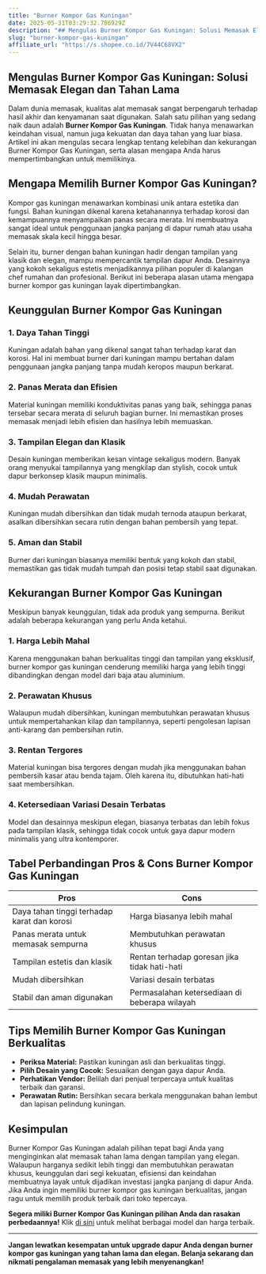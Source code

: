 ```yaml
---
title: "Burner Kompor Gas Kuningan"
date: 2025-05-31T03:29:32.786929Z
description: "## Mengulas Burner Kompor Gas Kuningan: Solusi Memasak Elegan dan Tahan Lama..."
slug: "burner-kompor-gas-kuningan"
affiliate_url: "https://s.shopee.co.id/7V44C68VX2"
---
```

## Mengulas Burner Kompor Gas Kuningan: Solusi Memasak Elegan dan Tahan Lama

Dalam dunia memasak, kualitas alat memasak sangat berpengaruh terhadap hasil akhir dan kenyamanan saat digunakan. Salah satu pilihan yang sedang naik daun adalah **Burner Kompor Gas Kuningan**. Tidak hanya menawarkan keindahan visual, namun juga kekuatan dan daya tahan yang luar biasa. Artikel ini akan mengulas secara lengkap tentang kelebihan dan kekurangan Burner Kompor Gas Kuningan, serta alasan mengapa Anda harus mempertimbangkan untuk memilikinya.

## Mengapa Memilih Burner Kompor Gas Kuningan?

Kompor gas kuningan menawarkan kombinasi unik antara estetika dan fungsi. Bahan kuningan dikenal karena ketahanannya terhadap korosi dan kemampuannya menyampaikan panas secara merata. Ini membuatnya sangat ideal untuk penggunaan jangka panjang di dapur rumah atau usaha memasak skala kecil hingga besar.

Selain itu, burner dengan bahan kuningan hadir dengan tampilan yang klasik dan elegan, mampu mempercantik tampilan dapur Anda. Desainnya yang kokoh sekaligus estetis menjadikannya pilihan populer di kalangan chef rumahan dan profesional. Berikut ini beberapa alasan utama mengapa burner kompor gas kuningan layak dipertimbangkan.

## Keunggulan Burner Kompor Gas Kuningan

### 1. Daya Tahan Tinggi

Kuningan adalah bahan yang dikenal sangat tahan terhadap karat dan korosi. Hal ini membuat burner dari kuningan mampu bertahan dalam penggunaan jangka panjang tanpa mudah keropos maupun berkarat.

### 2. Panas Merata dan Efisien

Material kuningan memiliki konduktivitas panas yang baik, sehingga panas tersebar secara merata di seluruh bagian burner. Ini memastikan proses memasak menjadi lebih efisien dan hasilnya lebih memuaskan.

### 3. Tampilan Elegan dan Klasik

Desain kuningan memberikan kesan vintage sekaligus modern. Banyak orang menyukai tampilannya yang mengkilap dan stylish, cocok untuk dapur berkonsep klasik maupun minimalis.

### 4. Mudah Perawatan

Kuningan mudah dibersihkan dan tidak mudah ternoda ataupun berkarat, asalkan dibersihkan secara rutin dengan bahan pembersih yang tepat.

### 5. Aman dan Stabil

Burner dari kuningan biasanya memiliki bentuk yang kokoh dan stabil, memastikan gas tidak mudah tumpah dan posisi tetap stabil saat digunakan.

## Kekurangan Burner Kompor Gas Kuningan

Meskipun banyak keunggulan, tidak ada produk yang sempurna. Berikut adalah beberapa kekurangan yang perlu Anda ketahui.

### 1. Harga Lebih Mahal

Karena menggunakan bahan berkualitas tinggi dan tampilan yang eksklusif, burner kompor gas kuningan cenderung memiliki harga yang lebih tinggi dibandingkan dengan model dari baja atau aluminium.

### 2. Perawatan Khusus

Walaupun mudah dibersihkan, kuningan membutuhkan perawatan khusus untuk mempertahankan kilap dan tampilannya, seperti pengolesan lapisan anti-karang dan pembersihan rutin.

### 3. Rentan Tergores

Material kuningan bisa tergores dengan mudah jika menggunakan bahan pembersih kasar atau benda tajam. Oleh karena itu, dibutuhkan hati-hati saat membersihkan.

### 4. Ketersediaan Variasi Desain Terbatas

Model dan desainnya meskipun elegan, biasanya terbatas dan lebih fokus pada tampilan klasik, sehingga tidak cocok untuk gaya dapur modern minimalis yang ultra kontemporer.

## Tabel Perbandingan Pros & Cons Burner Kompor Gas Kuningan

| **Pros** | **Cons** |
|------------|-----------|
| Daya tahan tinggi terhadap karat dan korosi | Harga biasanya lebih mahal |
| Panas merata untuk memasak sempurna | Membutuhkan perawatan khusus |
| Tampilan estetis dan klasik | Rentan terhadap goresan jika tidak hati-hati |
| Mudah dibersihkan | Variasi desain terbatas |
| Stabil dan aman digunakan | Permasalahan ketersediaan di beberapa wilayah |

## Tips Memilih Burner Kompor Gas Kuningan Berkualitas

- **Periksa Material:** Pastikan kuningan asli dan berkualitas tinggi.
- **Pilih Desain yang Cocok:** Sesuaikan dengan gaya dapur Anda.
- **Perhatikan Vendor:** Belilah dari penjual terpercaya untuk kualitas terbaik dan garansi.
- **Perawatan Rutin:** Bersihkan secara berkala menggunakan bahan lembut dan lapisan pelindung kuningan.

## Kesimpulan

Burner Kompor Gas Kuningan adalah pilihan tepat bagi Anda yang menginginkan alat memasak tahan lama dengan tampilan yang elegan. Walaupun harganya sedikit lebih tinggi dan membutuhkan perawatan khusus, keunggulan dari segi kekuatan, efisiensi dan keindahan membuatnya layak untuk dijadikan investasi jangka panjang di dapur Anda. Jika Anda ingin memiliki burner kompor gas kuningan berkualitas, jangan ragu untuk memilih produk terbaik dari toko tepercaya.

**Segera miliki Burner Kompor Gas Kuningan pilihan Anda dan rasakan perbedaannya!** Klik [di sini](https://s.shopee.co.id/7V44C68VX2) untuk melihat berbagai model dan harga terbaik.

---

**Jangan lewatkan kesempatan untuk upgrade dapur Anda dengan burner kompor gas kuningan yang tahan lama dan elegan. Belanja sekarang dan nikmati pengalaman memasak yang lebih menyenangkan!**